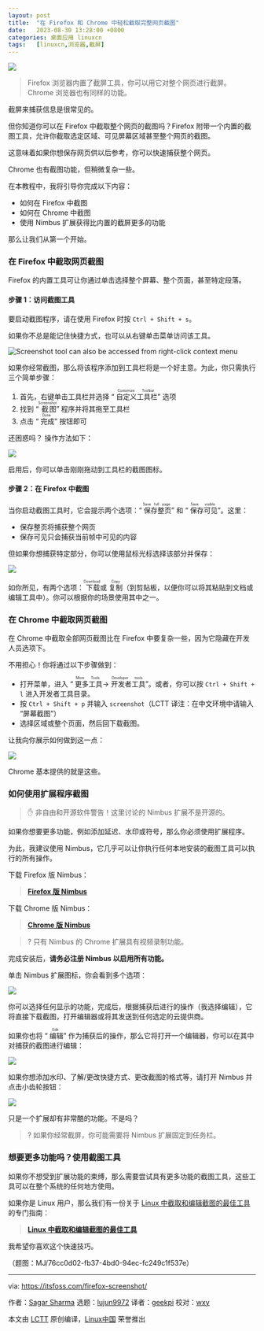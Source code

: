 ```yaml
---
layout: post
title:	"在 Firefox 和 Chrome 中轻松截取完整网页截图"
date:	2023-08-30 13:28:00 +0800 
categories:	桌面应用 linuxcn 
tags:	[linuxcn,浏览器,截屏]
---
```



![](/Asserts/Images/album/202308/30/132752rfrq7af9sqraz76r.jpg)



> 
> Firefox 浏览器内置了截屏工具，你可以用它对整个网页进行截屏。Chrome 浏览器也有同样的功能。
> 
> 
> 


截屏来捕获信息是很常见的。


但你知道你可以在 Firefox 中截取整个网页的截图吗？Firefox 附带一个内置的截图工具，允许你截取选定区域、可见屏幕区域甚至整个网页的截图。


这意味着如果你想保存网页供以后参考，你可以快速捕获整个网页。


Chrome 也有截图功能，但稍微复杂一些。


在本教程中，我将引导你完成以下内容：


* 如何在 Firefox 中截图
* 如何在 Chrome 中截图
* 使用 Nimbus 扩展获得比内置的截屏更多的功能


那么让我们从第一个开始。


### 在 Firefox 中截取网页截图


Firefox 的内置工具可让你通过单击选择整个屏幕、整个页面，甚至特定段落。


#### 步骤 1：访问截图工具


要启动截图程序，请在使用 Firefox 时按 `Ctrl + Shift + s`。


如果你不总是能记住快捷方式，也可以从右键单击菜单访问该工具。


![Screenshot tool can also be accessed from right-click context menu](/Asserts/Images/album/202308/30/132820x55iminne4hn5kzk.png)


如果你经常截图，那么将该程序添加到工具栏将是一个好主意。为此，你只需执行三个简单步骤：


1. 首先，右键单击工具栏并选择 “<ruby> 自定义工具栏 <rt>  Customize Toolbar </rt></ruby>” 选项
2. 找到 “<ruby> 截图 <rt>  Screenshot </rt></ruby>” 程序并将其拖至工具栏
3. 点击 “<ruby> 完成 <rt>  Done </rt></ruby>” 按钮即可


还困惑吗？ 操作方法如下：


![](/Asserts/Images/album/202308/30/132820ws79h999z8sup1n4.gif)


启用后，你可以单击刚刚拖动到工具栏的截图图标。


#### 步骤 2：在 Firefox 中截图


当你启动截图工具时，它会提示两个选项：“<ruby> 保存整页 <rt>  Save full page </rt></ruby>” 和 “<ruby> 保存可见 <rt>  Save visible </rt></ruby>”。这里：


* 保存整页将捕获整个网页
* 保存可见只会捕获当前帧中可见的内容


但如果你想捕获特定部分，你可以使用鼠标光标选择该部分并保存：


![](/Asserts/Images/album/202308/30/132820nlshz8dujdtlivub.gif)


如你所见，有两个选项：<ruby> 下载 <rt>  Download </rt></ruby> 或 <ruby> 复制 <rt>  Copy </rt></ruby>（到剪贴板，以便你可以将其粘贴到文档或编辑工具中）。你可以根据你的场景使用其中之一。


### 在 Chrome 中截取网页截图


在 Chrome 中截取全部网页截图比在 Firefox 中要复杂一些，因为它隐藏在开发人员选项下。


不用担心！你将通过以下步骤做到：


* 打开菜单，进入 “<ruby> 更多工具 <rt>  More Tools </rt></ruby>-><ruby> 开发者工具 <rt>  Developer tools </rt></ruby>”。或者，你可以按 `Ctrl + Shift + l` 进入开发者工具目录。
* 按 `Ctrl + Shift + p` 并输入 `screenshot`（LCTT 译注：在中文环境中请输入 “屏幕截图”）
* 选择区域或整个页面，然后回下载截图。


让我向你展示如何做到这一点：


![](https://img.linux.net.cn/Asserts/Images/album/202308/30/132821h9mzjjpj0o8rn44q.gif)


Chrome 基本提供的就是这些。


### 如何使用扩展程序截图



> 
> ✋ 非自由和开源软件警告！这里讨论的 Nimbus 扩展不是开源的。
> 
> 
> 


如果你想要更多功能，例如添加延迟、水印或符号，那么你必须使用扩展程序。


为此，我建议使用 Nimbus，它几乎可以让你执行任何本地安装的截图工具可以执行的所有操作。


下载 Firefox 版 Nimbus：



> 
> **[Firefox 版 Nimbus](https://addons.mozilla.org/en-US/firefox/addon/nimbus-screenshot/?utm_source=addons.mozilla.org&utm_medium=referral&utm_content=search)**
> 
> 
> 


下载 Chrome 版 Nimbus：



> 
> **[Chrome 版 Nimbus](https://chrome.google.com/webstore/detail/nimbus-screenshot-screen/bpconcjcammlapcogcnnelfmaeghhagj)**
> 
> 
> 



> 
> ? 只有 Nimbus 的 Chrome 扩展具有视频录制功能。
> 
> 
> 


完成安装后，**请务必注册 Nimbus 以启用所有功能。**


单击 Nimbus 扩展图标，你会看到多个选项：


![](/Asserts/Images/album/202308/30/132822x6666e6gn8gm8ikb.png)


你可以选择任何显示的功能，完成后，根据捕获后进行的操作（我选择编辑），它将直接下载截图，打开编辑器或将其发送到任何选定的云提供商。


如果你也将 “<ruby> 编辑 <rt>  Edit </rt></ruby>” 作为捕获后的操作，那么它将打开一个编辑器，你可以在其中对捕获的截图进行编辑：


![](/Asserts/Images/album/202308/30/132823hzww4sj2sas42zs6.png)


如果你想添加水印、了解/更改快捷方式、更改截图的格式等，请打开 Nimbus 并点击小齿轮按钮：


![](/Asserts/Images/album/202308/30/132823xfk8k58kybl4z5de.png)


只是一个扩展却有非常酷的功能。不是吗？



> 
> ? 如果你经常截屏，你可能需要将 Nimbus 扩展固定到任务栏。
> 
> 
> 


### 想要更多功能吗？使用截图工具


如果你不想受到扩展功能的束缚，那么需要尝试具有更多功能的截图工具，这些工具可以在整个系统的任何地方使用。


如果你是 Linux 用户，那么我们有一份关于 [Linux 中截取和编辑截图的最佳工具](https://itsfoss.com/take-screenshot-linux/) 的专门指南：



> 
> **[Linux 中截取和编辑截图的最佳工具](https://itsfoss.com/take-screenshot-linux/)**
> 
> 
> 


我希望你喜欢这个快速技巧。


（题图：MJ/76cc0d02-fb37-4bd0-94ec-fc249c1f537e）




---


via: <https://itsfoss.com/firefox-screenshot/>


作者：[Sagar Sharma](https://itsfoss.com/author/sagar/) 选题：[lujun9972](https://github.com/lujun9972) 译者：[geekpi](https://github.com/geekpi) 校对：[wxy](https://github.com/wxy)


本文由 [LCTT](https://github.com/LCTT/TranslateProject) 原创编译，[Linux中国](https://linux.cn/) 荣誉推出
